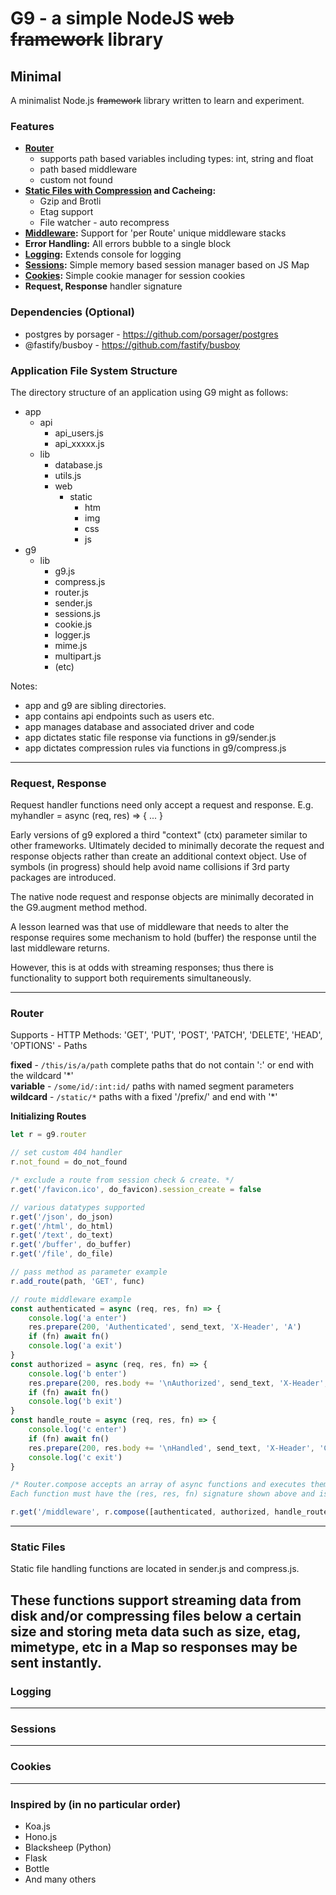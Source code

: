 # G9 - a simple NodeJS ~~web framework~~ library #

## Minimal ##

A minimalist Node.js ~~framework~~ library written to learn and experiment.  

### Features ###
- **[Router](#Router)** 
  - supports path based variables including types: int, string and float
  - path based middleware
  - custom not found
- **[Static Files with Compression](#Static-Files) and Cacheing:**
  - Gzip and Brotli 
  - Etag support 
  - File watcher - auto recompress 
- **[Middleware](#Router):** Support for 'per Route' unique middleware stacks
- **Error Handling:** All errors bubble to a single block
- **[Logging](#Logging):** Extends console for logging 
- **[Sessions](#Sessions):** Simple memory based session manager based on JS Map
- **[Cookies](#Cookies):** Simple cookie manager for session cookies
- **Request, Response** handler signature

### Dependencies (Optional) ### 
- postgres by porsager - https://github.com/porsager/postgres
- @fastify/busboy - https://github.com/fastify/busboy

### Application File System Structure ###
The directory structure of an application using G9 might as follows:

  - app  
    - api  
      - api_users.js  
      - api_xxxxx.js  
    - lib  
      - database.js  
      - utils.js  
      - web  
        - static    
          - htm  
          - img  
          - css  
          - js  
  - g9
    - lib
      - g9.js
      - compress.js
      - router.js
      - sender.js
      - sessions.js
      - cookie.js
      - logger.js
      - mime.js
      - multipart.js
      - (etc)

  Notes:
  - app and g9 are sibling directories.
  - app contains api endpoints such as users etc.
  - app manages database and associated driver and code
  - app dictates static file response via functions in g9/sender.js
  - app dictates compression rules via functions in g9/compress.js

---
 ### Request, Response ### 

  Request handler functions need only accept a request and response. E.g. myhandler = async (req, res) => { ... }

  Early versions of g9 explored a third "context" (ctx) parameter similar to other frameworks.  Ultimately decided to minimally decorate the request and response objects rather than create an additional context object. Use of symbols (in progress) should help avoid name collisions if 3rd party packages are introduced.
  
  The native node request and response objects are minimally decorated in the G9.augment method method.

  A lesson learned was that use of middleware that needs to alter the response requires some mechanism to hold (buffer) the response until the last middleware returns.

  However, this is at odds with streaming responses; thus there is functionality to support both requirements simultaneously.
 
---
 ### Router ###
  Supports 
    - HTTP Methods: 'GET', 'PUT', 'POST', 'PATCH', 'DELETE', 'HEAD', 'OPTIONS'
    - Paths
    
  **fixed** - `/this/is/a/path` complete paths that do not contain '\:' or end with the wildcard '\*'  
  **variable** - `/some/id/:int:id/` paths with named segment parameters  
  **wildcard** - `/static/*` paths with a fixed '/prefix/' and end with '\*' 
      
  **Initializing Routes**
  
```js
let r = g9.router

// set custom 404 handler 
r.not_found = do_not_found  

/* exclude a route from session check & create. */
r.get('/favicon.ico', do_favicon).session_create = false  

// various datatypes supported 
r.get('/json', do_json)
r.get('/html', do_html)
r.get('/text', do_text)
r.get('/buffer', do_buffer)
r.get('/file', do_file)

// pass method as parameter example 
r.add_route(path, 'GET', func)

// route middleware example 
const authenticated = async (req, res, fn) => {
    console.log('a enter')
    res.prepare(200, 'Authenticated', send_text, 'X-Header', 'A')
    if (fn) await fn()
    console.log('a exit')
}
const authorized = async (req, res, fn) => {
    console.log('b enter')
    res.prepare(200, res.body += '\nAuthorized', send_text, 'X-Header', 'B')
    if (fn) await fn()
    console.log('b exit')
}
const handle_route = async (req, res, fn) => {
    console.log('c enter')
    if (fn) await fn()
    res.prepare(200, res.body += '\nHandled', send_text, 'X-Header', 'C')
    console.log('c exit')
}

/* Router.compose accepts an array of async functions and executes them in the order passed.
Each function must have the (res, res, fn) signature shown above and is responsible to invoke fn() or throw.  */

r.get('/middleware', r.compose([authenticated, authorized, handle_route])
```

---    
### Static Files ###

Static file handling functions are located in sender.js and compress.js.  

These functions support streaming data from disk and/or compressing files below a certain size and storing meta data such as size, etag, mimetype, etc in a Map so responses may be sent instantly.
---
### Logging ###
---
### Sessions ###
---
### Cookies ###

---
### Inspired by (in no particular order) ###
- Koa.js
- Hono.js
- Blacksheep (Python)
- Flask
- Bottle
- And many others

